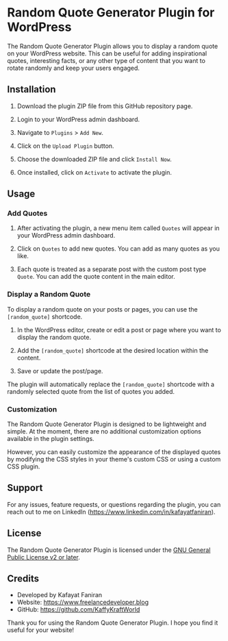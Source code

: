 # Random Quote Generator Plugin for WordPress

The Random Quote Generator Plugin allows you to display a random quote on your WordPress website. This can be useful for adding inspirational quotes, interesting facts, or any other type of content that you want to rotate randomly and keep your users engaged.

## Installation

1. Download the plugin ZIP file from this GitHub repository page.

2. Login to your WordPress admin dashboard.

3. Navigate to `Plugins` > `Add New`.

4. Click on the `Upload Plugin` button.

5. Choose the downloaded ZIP file and click `Install Now`.

6. Once installed, click on `Activate` to activate the plugin.

## Usage

### Add Quotes

1. After activating the plugin, a new menu item called `Quotes` will appear in your WordPress admin dashboard.

2. Click on `Quotes` to add new quotes. You can add as many quotes as you like.

3. Each quote is treated as a separate post with the custom post type `Quote`. You can add the quote content in the main editor.

### Display a Random Quote

To display a random quote on your posts or pages, you can use the `[random_quote]` shortcode.

1. In the WordPress editor, create or edit a post or page where you want to display the random quote.

2. Add the `[random_quote]` shortcode at the desired location within the content.

3. Save or update the post/page.

The plugin will automatically replace the `[random_quote]` shortcode with a randomly selected quote from the list of quotes you added.

### Customization

The Random Quote Generator Plugin is designed to be lightweight and simple. At the moment, there are no additional customization options available in the plugin settings.

However, you can easily customize the appearance of the displayed quotes by modifying the CSS styles in your theme's custom CSS or using a custom CSS plugin.

## Support

For any issues, feature requests, or questions regarding the plugin, you can reach out to me on LinkedIn (https://www.linkedin.com/in/kafayatfaniran).

## License

The Random Quote Generator Plugin is licensed under the [GNU General Public License v2 or later](LICENSE).

## Credits

- Developed by Kafayat Faniran
- Website: https://www.freelancedeveloper.blog
- GitHub: https://github.com/KaffyKraftWorld

Thank you for using the Random Quote Generator Plugin. I hope you find it useful for your website!
